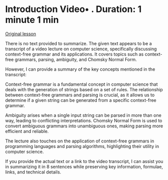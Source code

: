 # Introduction Video• . Duration: 1 minute 1 min

[Original lesson](https://www.coursera.org/learn/uol-fundamentals-of-computer-science/lecture/DkGDm/introduction)

There is no text provided to summarize. The given text appears to be a transcript of a video lecture on computer science, specifically discussing context-free grammar and its applications. It covers topics such as context-free grammars, parsing, ambiguity, and Chomsky Normal Form.

However, I can provide a summary of the key concepts mentioned in the transcript:

Context-free grammar is a fundamental concept in computer science that deals with the generation of strings based on a set of rules. The relationship between context-free grammars and parsing is crucial, as it allows us to determine if a given string can be generated from a specific context-free grammar.

Ambiguity arises when a single input string can be parsed in more than one way, leading to conflicting interpretations. Chomsky Normal Form is used to convert ambiguous grammars into unambiguous ones, making parsing more efficient and reliable.

The lecture also touches on the application of context-free grammars in programming languages and parsing algorithms, highlighting their utility in computer science.

If you provide the actual text or a link to the video transcript, I can assist you in summarizing it in 8 sentences while preserving key information, formulae, links, and technical details.

